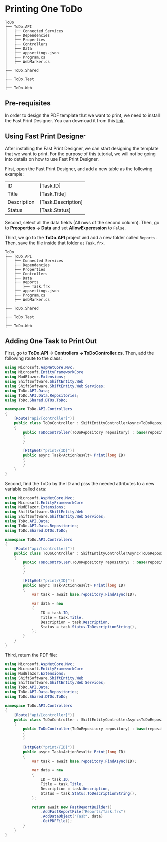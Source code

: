 # Printing One ToDo

``` hl_lines="2"
ToDo
├── ToDo.API
│   ├── Connected Services
│   ├── Dependencies
│   ├── Properties
│   ├── Controllers
│   ├── Data
│   ├── appsettings.json
│   ├── Program.cs
│   ├── WebMarker.cs
│
├── ToDo.Shared
│
├── ToDo.Test
│
├── ToDo.Web
```

## Pre-requisites

In order to design the PDF template that we want to print, we need to install the Fast Print Designer. You can download it from this [link](https://fastreports.github.io/FastReport.Documentation/FastReportOnlineDesigner.html).

## Using Fast Print Designer

After installing the Fast Print Designer, we can start designing the template that we want to print. For the purpose of this tutorial, we will not be going into details on how to use Fast Print Designer.

First, open the Fast Print Designer, and add a new table as the following example:

|       |  |
| ----------- | ----------- |
| ID      | [Task.ID]       |
| Title   | [Task.Title]        |
| Description      | [Task.Description]       |
| Status   | [Task.Status]        |

Second, select all the data fields (All rows of the second column). Then, go to **Preoperties -> Data** and set **AllowExperession** to ``False``.

Third, we go to the **ToDo.API** project and add a new folder called ``Reports``. Then, save the file inside that folder as ``Task.frx``.

``` hl_lines="8-9"
ToDo
├── ToDo.API
│   ├── Connected Services
│   ├── Dependencies
│   ├── Properties
│   ├── Controllers
│   ├── Data
│   ├── Reports
│   │   ├── Task.frx
│   ├── appsettings.json
│   ├── Program.cs
│   ├── WebMarker.cs
│
├── ToDo.Shared
│
├── ToDo.Test
│
├── ToDo.Web
```

## Adding One Task to Print Out

First, go to **ToDo.API -> Controllers -> ToDoController.cs**. Then, add the following route to the class:

``` cs hl_lines="19-22"
using Microsoft.AspNetCore.Mvc;
using Microsoft.EntityFrameworkCore;
using MudBlazor.Extensions;
using ShiftSoftware.ShiftEntity.Web;
using ShiftSoftware.ShiftEntity.Web.Services;
using ToDo.API.Data;
using ToDo.API.Data.Repositories;
using ToDo.Shared.DTOs.ToDo;

namespace ToDo.API.Controllers
{
    [Route("api/[controller]")]
    public class ToDoController : ShiftEntityControllerAsync<ToDoRepository, Data.Entities.ToDo, ToDoListDTO, ToDoDTO>
    {
        public ToDoController(ToDoRepository repository) : base(repository)
        {
        }

        [HttpGet("print/{ID}")]
        public async Task<ActionResult> Print(long ID)
        {
        }
    }
}
```

Second, find the ToDo by the ID and pass the needed attributes to a new variable called ``data``:

``` cs hl_lines="22-30"
using Microsoft.AspNetCore.Mvc;
using Microsoft.EntityFrameworkCore;
using MudBlazor.Extensions;
using ShiftSoftware.ShiftEntity.Web;
using ShiftSoftware.ShiftEntity.Web.Services;
using ToDo.API.Data;
using ToDo.API.Data.Repositories;
using ToDo.Shared.DTOs.ToDo;

namespace ToDo.API.Controllers
{
    [Route("api/[controller]")]
    public class ToDoController : ShiftEntityControllerAsync<ToDoRepository, Data.Entities.ToDo, ToDoListDTO, ToDoDTO>
    {
        public ToDoController(ToDoRepository repository) : base(repository)
        {
        }

        [HttpGet("print/{ID}")]
        public async Task<ActionResult> Print(long ID)
        {
            var task = await base.repository.FindAsync(ID);

            var data = new
            {
                ID = task.ID,
                Title = task.Title,
                Description = task.Description,
                Status = task.Status.ToDescriptionString(),
            };
        }
    }
}
```

Third, return the PDF file:

``` cs hl_lines="32-35"
using Microsoft.AspNetCore.Mvc;
using Microsoft.EntityFrameworkCore;
using MudBlazor.Extensions;
using ShiftSoftware.ShiftEntity.Web;
using ShiftSoftware.ShiftEntity.Web.Services;
using ToDo.API.Data;
using ToDo.API.Data.Repositories;
using ToDo.Shared.DTOs.ToDo;

namespace ToDo.API.Controllers
{
    [Route("api/[controller]")]
    public class ToDoController : ShiftEntityControllerAsync<ToDoRepository, Data.Entities.ToDo, ToDoListDTO, ToDoDTO>
    {
        public ToDoController(ToDoRepository repository) : base(repository)
        {
        }

        [HttpGet("print/{ID}")]
        public async Task<ActionResult> Print(long ID)
        {
            var task = await base.repository.FindAsync(ID);

            var data = new
            {
                ID = task.ID,
                Title = task.Title,
                Description = task.Description,
                Status = task.Status.ToDescriptionString(),
            };

            return await new FastReportBuilder()
                .AddFastReportFile("Reports/Task.frx")
                .AddDataObject("Task", data)
                .GetPDFFile();
        }
    }
}
```